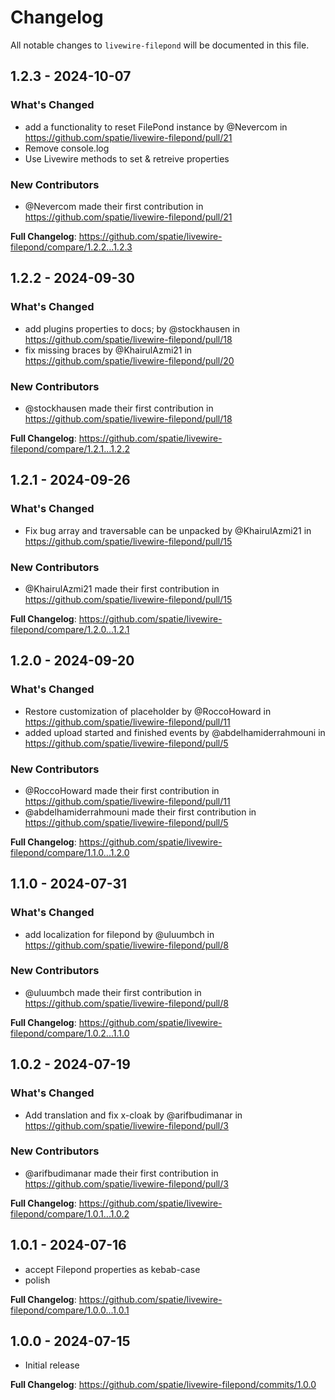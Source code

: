 # Changelog

All notable changes to `livewire-filepond` will be documented in this file.

## 1.2.3 - 2024-10-07

### What's Changed

* add a functionality to reset FilePond instance by @Nevercom in https://github.com/spatie/livewire-filepond/pull/21
* Remove console.log
* Use Livewire methods to set & retreive properties

### New Contributors

* @Nevercom made their first contribution in https://github.com/spatie/livewire-filepond/pull/21

**Full Changelog**: https://github.com/spatie/livewire-filepond/compare/1.2.2...1.2.3

## 1.2.2 - 2024-09-30

### What's Changed

* add plugins properties to docs; by @stockhausen in https://github.com/spatie/livewire-filepond/pull/18
* fix missing braces by @KhairulAzmi21 in https://github.com/spatie/livewire-filepond/pull/20

### New Contributors

* @stockhausen made their first contribution in https://github.com/spatie/livewire-filepond/pull/18

**Full Changelog**: https://github.com/spatie/livewire-filepond/compare/1.2.1...1.2.2

## 1.2.1 - 2024-09-26

### What's Changed

* Fix bug array and traversable can be unpacked by @KhairulAzmi21 in https://github.com/spatie/livewire-filepond/pull/15

### New Contributors

* @KhairulAzmi21 made their first contribution in https://github.com/spatie/livewire-filepond/pull/15

**Full Changelog**: https://github.com/spatie/livewire-filepond/compare/1.2.0...1.2.1

## 1.2.0 - 2024-09-20

### What's Changed

* Restore customization of placeholder by @RoccoHoward in https://github.com/spatie/livewire-filepond/pull/11
* added upload started and finished events by @abdelhamiderrahmouni in https://github.com/spatie/livewire-filepond/pull/5

### New Contributors

* @RoccoHoward made their first contribution in https://github.com/spatie/livewire-filepond/pull/11
* @abdelhamiderrahmouni made their first contribution in https://github.com/spatie/livewire-filepond/pull/5

**Full Changelog**: https://github.com/spatie/livewire-filepond/compare/1.1.0...1.2.0

## 1.1.0 - 2024-07-31

### What's Changed

* add localization for filepond by @uluumbch in https://github.com/spatie/livewire-filepond/pull/8

### New Contributors

* @uluumbch made their first contribution in https://github.com/spatie/livewire-filepond/pull/8

**Full Changelog**: https://github.com/spatie/livewire-filepond/compare/1.0.2...1.1.0

## 1.0.2 - 2024-07-19

### What's Changed

* Add translation and fix x-cloak by @arifbudimanar in https://github.com/spatie/livewire-filepond/pull/3

### New Contributors

* @arifbudimanar made their first contribution in https://github.com/spatie/livewire-filepond/pull/3

**Full Changelog**: https://github.com/spatie/livewire-filepond/compare/1.0.1...1.0.2

## 1.0.1 - 2024-07-16

- accept Filepond properties as kebab-case
- polish

**Full Changelog**: https://github.com/spatie/livewire-filepond/compare/1.0.0...1.0.1

## 1.0.0 - 2024-07-15

- Initial release

**Full Changelog**: https://github.com/spatie/livewire-filepond/commits/1.0.0
